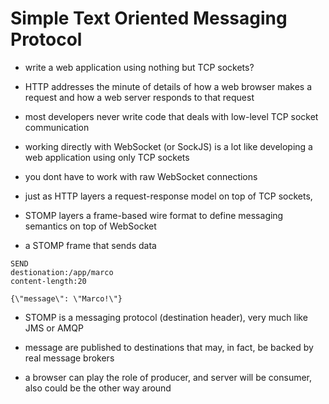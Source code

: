 # Simple Text Oriented Messaging Protocol

- write a web application using nothing but TCP sockets?

- HTTP addresses the minute of details of how a web browser makes a request and
  how a web server responds to that request

- most developers never write code that deals with low-level TCP socket communication

- working directly with WebSocket (or SockJS) is a lot like developing a web
  application using only TCP sockets

- you dont have to work with raw WebSocket connections
- just as HTTP layers a request-response model on top of TCP sockets,
- STOMP layers a frame-based wire format to define messaging semantics on top of WebSocket

- a STOMP frame that sends data

```shell
SEND
destionation:/app/marco
content-length:20

{\"message\": \"Marco!\"}
```

- STOMP is a messaging protocol (destination header), very much like JMS or AMQP

- message are published to destinations that may, in fact, be backed by real message brokers

- a browser can play the role of producer, and server will be consumer, also
  could be the other way around
